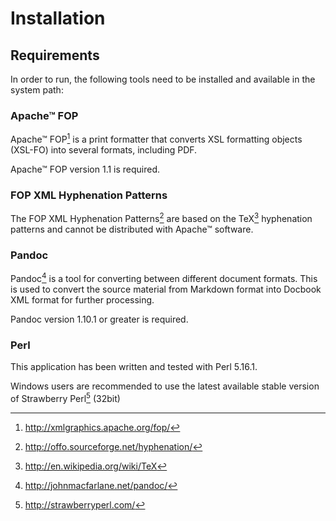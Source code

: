 # Installation

## Requirements

In order to run, the following tools need to be installed and available in the
system path:

### Apache™ FOP

Apache™ FOP[^FOP] is a print formatter that converts XSL formatting objects
(XSL-FO) into several formats, including PDF.

Apache™ FOP version 1.1 is required.

[^FOP]: http://xmlgraphics.apache.org/fop/

### FOP XML Hyphenation Patterns

The FOP XML Hyphenation Patterns[^Hyphentation] are based on the TeX[^TeX]
hyphenation patterns and cannot be distributed with Apache™ software.

[^Hyphentation]: http://offo.sourceforge.net/hyphenation/

[^TeX]: http://en.wikipedia.org/wiki/TeX

### Pandoc

Pandoc[^Pandoc] is a tool for converting between different document formats.
This is used to convert the source material from Markdown format into Docbook
XML format for further processing.

Pandoc version 1.10.1 or greater is required.

[^Pandoc]: http://johnmacfarlane.net/pandoc/

### Perl

This application has been written and tested with Perl 5.16.1.

Windows users are recommended to use the latest available stable version of
Strawberry Perl[^StrawberryPerl] (32bit)

[^StrawberryPerl]: http://strawberryperl.com/
